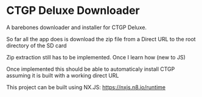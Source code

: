 
# CTGP Deluxe Downloader

A barebones downloader and installer for CTGP Deluxe.

So far all the app does is download the zip file from a Direct URL to the root directory of the SD card

Zip extraction still has to be implemented. Once I learn how (new to JS)

Once implemented this should be able to automaticaly install CTGP assuming it is built with a working direct URL

This project can be built using NX.JS: https://nxjs.n8.io/runtime

